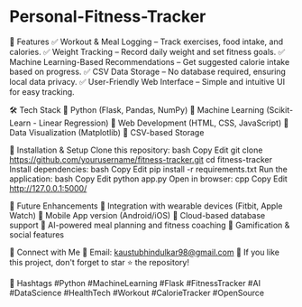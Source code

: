 ﻿# Personal-Fitness-Tracker

🚀 Features
✅ Workout & Meal Logging – Track exercises, food intake, and calories.
✅ Weight Tracking – Record daily weight and set fitness goals.
✅ Machine Learning-Based Recommendations – Get suggested calorie intake based on progress.
✅ CSV Data Storage – No database required, ensuring local data privacy.
✅ User-Friendly Web Interface – Simple and intuitive UI for easy tracking.<br>

🛠️ Tech Stack
🔹 Python (Flask, Pandas, NumPy)
🔹 Machine Learning (Scikit-Learn - Linear Regression)
🔹 Web Development (HTML, CSS, JavaScript)
🔹 Data Visualization (Matplotlib)
🔹 CSV-based Storage<br>

📌 Installation & Setup
Clone this repository:
bash
Copy
Edit
git clone https://github.com/yourusername/fitness-tracker.git
cd fitness-tracker
Install dependencies:
bash
Copy
Edit
pip install -r requirements.txt
Run the application:
bash
Copy
Edit
python app.py
Open in browser:
cpp
Copy
Edit
http://127.0.0.1:5000/<br>

📅 Future Enhancements
🔸 Integration with wearable devices (Fitbit, Apple Watch)
🔸 Mobile App version (Android/iOS)
🔸 Cloud-based database support
🔸 AI-powered meal planning and fitness coaching
🔸 Gamification & social features<br>

🔗 Connect with Me
📧 Email: kaustubhindulkar98@gmail.com
🌟 If you like this project, don't forget to star ⭐ the repository!<br>

📢 Hashtags
#Python #MachineLearning #Flask #FitnessTracker #AI #DataScience #HealthTech #Workout #CalorieTracker #OpenSource
